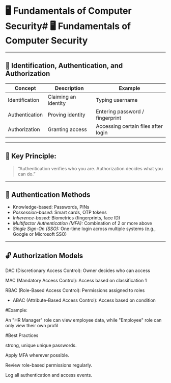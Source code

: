 # 🖥 Fundamentals of Computer Security# 🖥 Fundamentals of Computer Security



---

## 🔐 Identification, Authentication, and Authorization

| Concept | Description | Example |
|----------|--------------|----------|
| Identification | Claiming an identity | Typing username |
| Authentication | Proving identity | Entering password / fingerprint |
| Authorization | Granting access | Accessing certain files after login |

---

## 🧩 Key Principle:
> “Authentication verifies who you are. Authorization decides what you can do.”

---

## 🔑 Authentication Methods

- Knowledge-based: Passwords, PINs
- *Possession-based:* Smart cards, OTP tokens  
- *Inherence-based:* Biometrics (fingerprints, face ID)  
- *Multifactor Authentication (MFA):* Combination of 2 or more above  
- *Single Sign-On (SSO):* One-time login across multiple systems (e.g., Google or Microsoft SSO)

---



## 🔓 Authorization Models
DAC (Discretionary Access Control): Owner decides who can access

MAC (Mandatory Access Control): Access based on classification 1

RBAC (Role-Based Access Control): Permissions assigned to roles

- ABAC (Attribute-Based Access Control): Access based on condition

#Example:

An "HR Manager" role can view employee data, while "Employee" role can only view their own profil

#Best Practices

strong, unique unique passwords.

Apply MFA wherever possible.

Review role-based permissions regularly.

Log all authentication and access events.
